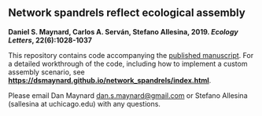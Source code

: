 
## Network spandrels reflect ecological assembly

**Daniel S. Maynard, Carlos A. Serván, Stefano Allesina, 2019. _Ecology Letters_, 22(6):1028-1037**


This repository contains code accompanying the [published manuscript](https://onlinelibrary.wiley.com/doi/full/10.1111/ele.12912). For a detailed workthrough of the code, including how to implement a custom assembly scenario, see **https://dsmaynard.github.io/network_spandrels/index.html**. 

Please email Dan Maynard [dan.s.maynard@gmail.com](mailto:dan.s.maynard@gmail.com) or Stefano Allesina (sallesina at uchicago.edu) with any questions. 

